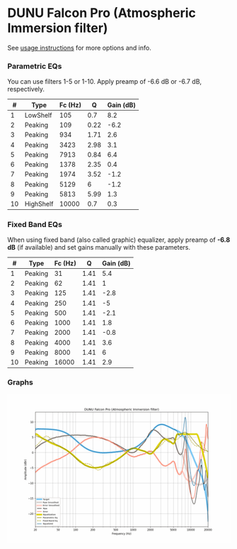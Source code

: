 # DUNU Falcon Pro (Atmospheric Immersion filter)
See [usage instructions](https://github.com/jaakkopasanen/AutoEq#usage) for more options and info.

### Parametric EQs
You can use filters 1-5 or 1-10. Apply preamp of -6.6 dB or -6.7 dB, respectively.

|   # | Type      |   Fc (Hz) |    Q |   Gain (dB) |
|-----|-----------|-----------|------|-------------|
|   1 | LowShelf  |       105 | 0.7  |         8.2 |
|   2 | Peaking   |       109 | 0.22 |        -6.2 |
|   3 | Peaking   |       934 | 1.71 |         2.6 |
|   4 | Peaking   |      3423 | 2.98 |         3.1 |
|   5 | Peaking   |      7913 | 0.84 |         6.4 |
|   6 | Peaking   |      1378 | 2.35 |         0.4 |
|   7 | Peaking   |      1974 | 3.52 |        -1.2 |
|   8 | Peaking   |      5129 | 6    |        -1.2 |
|   9 | Peaking   |      5813 | 5.99 |         1.3 |
|  10 | HighShelf |     10000 | 0.7  |         0.3 |

### Fixed Band EQs
When using fixed band (also called graphic) equalizer, apply preamp of **-6.8 dB** (if available) and set gains manually with these parameters.

|   # | Type    |   Fc (Hz) |    Q |   Gain (dB) |
|-----|---------|-----------|------|-------------|
|   1 | Peaking |        31 | 1.41 |         5.4 |
|   2 | Peaking |        62 | 1.41 |         1   |
|   3 | Peaking |       125 | 1.41 |        -2.8 |
|   4 | Peaking |       250 | 1.41 |        -5   |
|   5 | Peaking |       500 | 1.41 |        -2.1 |
|   6 | Peaking |      1000 | 1.41 |         1.8 |
|   7 | Peaking |      2000 | 1.41 |        -0.8 |
|   8 | Peaking |      4000 | 1.41 |         3.6 |
|   9 | Peaking |      8000 | 1.41 |         6   |
|  10 | Peaking |     16000 | 1.41 |         2.9 |

### Graphs
![](./DUNU%20Falcon%20Pro%20(Atmospheric%20Immersion%20filter).png)
